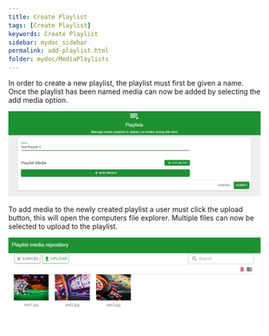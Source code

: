```yaml
---
title: Create Playlist
tags: [Create Playlist]
keywords: Create Playlist
sidebar: mydoc_sidebar
permalink: add-playlist.html
folder: mydoc/MediaPlaylists
---
```



In order to create a new playlist, the playlist must first be given a name. Once the playlist has been named media can now be added by selecting the add media option.  

<img src="\img\PlaylistManagement\PlaylistAdd.png" alt="">

To add media to the newly created playlist a user must click the upload button, this will open the computers file explorer. Multiple files can now be selected to upload to the playlist.

<img src="\img\PlaylistManagement\PlaylistUpload.png" alt="">
